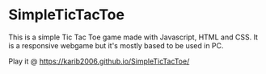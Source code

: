 # SimpleTicTacToe
This is a simple Tic Tac Toe game made with Javascript, HTML and CSS. It is a responsive webgame but it's mostly based to be used in PC.

Play it @ https://karib2006.github.io/SimpleTicTacToe/
